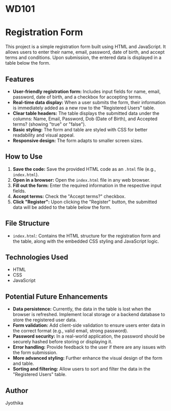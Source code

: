 # WD101
# Registration Form

This project is a simple registration form built using HTML and JavaScript. It allows users to enter their name, email, password, date of birth, and accept terms and conditions. Upon submission, the entered data is displayed in a table below the form.

## Features

* **User-friendly registration form:** Includes input fields for name, email, password, date of birth, and a checkbox for accepting terms.
* **Real-time data display:** When a user submits the form, their information is immediately added as a new row to the "Registered Users" table.
* **Clear table headers:** The table displays the submitted data under the columns: Name, Email, Password, Dob (Date of Birth), and Accepted terms? (showing "true" or "false").
* **Basic styling:** The form and table are styled with CSS for better readability and visual appeal.
* **Responsive design:** The form adapts to smaller screen sizes.

## How to Use

1.  **Save the code:** Save the provided HTML code as an `.html` file (e.g., `index.html`).
2.  **Open in a browser:** Open the `index.html` file in any web browser.
3.  **Fill out the form:** Enter the required information in the respective input fields.
4.  **Accept terms:** Check the "Accept terms?" checkbox.
5.  **Click "Register":** Upon clicking the "Register" button, the submitted data will be added to the table below the form.

## File Structure

* `index.html`: Contains the HTML structure for the registration form and the table, along with the embedded CSS styling and JavaScript logic.

## Technologies Used

* HTML
* CSS
* JavaScript

## Potential Future Enhancements

* **Data persistence:** Currently, the data in the table is lost when the browser is refreshed. Implement local storage or a backend database to store the registered user data.
* **Form validation:** Add client-side validation to ensure users enter data in the correct format (e.g., valid email, strong password).
* **Password security:** In a real-world application, the password should be securely hashed before storing or displaying it.
* **Error handling:** Provide feedback to the user if there are any issues with the form submission.
* **More advanced styling:** Further enhance the visual design of the form and table.
* **Sorting and filtering:** Allow users to sort and filter the data in the "Registered Users" table.

## Author

Jyothika